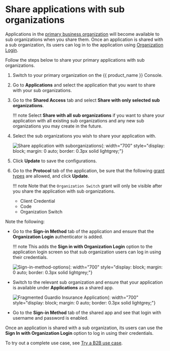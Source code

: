 # Share applications with sub organizations

Applications in the [primary business organization]({{base_path}}/guides/organization-management/manage-organizations/) will become available to sub organizations when you share them. Once an application is shared with a sub organization, its users can log in to the application using [Organization Login]({{base_path}}/guides/authentication/add-organization-login/).

Follow the steps below to share your primary applications with sub organizations.

1. Switch to your primary organization on the {{ product_name }} Console.
2. Go to **Applications** and select the application that you want to share with your sub organizations.
3. Go to the **Shared Access** tab and select **Share with only selected sub organizations**.

    !!! note
        Select **Share with all sub organizations** if you want to share your application with all existing sub organizations and any new sub organizations you may create in the future.

4. Select the sub organizations you wish to share your application with.

    ![Share application with suborganizations]({{base_path}}/assets/img/guides/organization/manage-organizations/share-application.png){: width="700" style="display: block; margin: 0 auto; border: 0.3px solid lightgrey;"}

5. Click **Update** to save the configurations.
6. Go to the **Protocol** tab of the application, be sure that the following [grant types]({{base_path}}/references/grant-types-in-asgardeo/) are allowed, and click **Update**.

    !!! note
        Note that the `Organization Switch` grant will only be visible after you share the application with sub organizations.

    - Client Credential
    - Code
    - Organization Switch

Note the following:

- Go to the **Sign-in Method** tab of the application and ensure that the **Organization Login** authenticator is added.

    !!! note
        This adds the **Sign in with Organization Login** option to the application login screen so that sub organization users can log in using their credentials.

    ![Sign-in-method-options]({{base_path}}/assets/img/guides/organization/manage-organizations/organization-login-signin-method.png){: width="700" style="display: block; margin: 0 auto; border: 0.3px solid lightgrey;"}

- Switch to the relevant sub organization and ensure that your application is available under **Applications** as a shared app.

    ![Fragmented Guardio Insurance Application]({{base_path}}/assets/img/guides/organization/manage-organizations/fragmented-app.png){: width="700" style="display: block; margin: 0 auto; border: 0.3px solid lightgrey;"}

- Go to the **Sign-in Method** tab of the shared app and see that login with username and password is enabled.

Once an application is shared with a sub organization, its users can use the **Sign In with Organization Login** option to log in using their credentials.

To try out a complete use case, see [Try a B2B use case]({{base_path}}/guides/organization-management/manage-b2b-organizations/try-a-b2b-use-case/).
